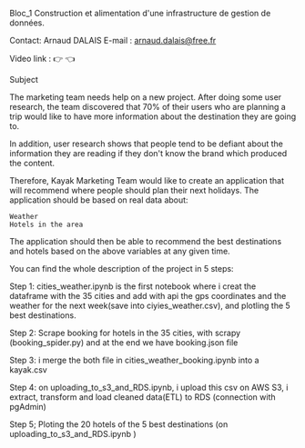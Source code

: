 Bloc_1 Construction et alimentation d'une infrastructure de gestion de données.

Contact: Arnaud DALAIS
E-mail  : arnaud.dalais@free.fr

Video link : 👉  👈

Subject

The marketing team needs help on a new project. After doing some user research, the team discovered that 70% of their users who are planning a trip would like to have more information about the destination they are going to.

In addition, user research shows that people tend to be defiant about the information they are reading if they don't know the brand which produced the content.

Therefore, Kayak Marketing Team would like to create an application that will recommend where people should plan their next holidays. The application should be based on real data about:

    Weather
    Hotels in the area

The application should then be able to recommend the best destinations and hotels based on the above variables at any given time.

You can find the whole description of the project in 5 steps:

Step 1:
 cities_weather.ipynb is the first notebook where i creat the dataframe with the 35 cities and add with api the gps coordinates and the weather for the next week(save into ciyies_weather.csv), and plotling the 5 best destinations.

 Step 2:
 Scrape booking for hotels in the 35 cities, with scrapy (booking_spider.py) and at the end we have booking.json file

 Step 3:
 i merge the both file in cities_weather_booking.ipynb into a kayak.csv 

 Step 4:
 on uploading_to_s3_and_RDS.ipynb, i upload this csv on AWS S3, i extract, transform and load cleaned data(ETL) to RDS (connection with pgAdmin)

 Step 5;
 Ploting the 20 hotels of the 5 best destinations (on uploading_to_s3_and_RDS.ipynb )




